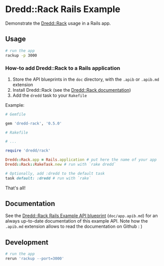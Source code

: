 Dredd::Rack Rails Example
=========================

Demonstrate the [Dredd::Rack][dredd-rack] usage in a Rails app.

  [dredd-rack]: https://github.com/gonzalo-bulnes/dredd-rack

Usage
-----

```bash
# run the app
rackup -p 3000
```

### How-to add Dredd::Rack to a Rails application

1. Store the API blueprints in the `doc` directory, with the `.apib` or `.apib.md` extension
1. Install Dredd::Rack (see the [Dredd::Rack documentation][dredd-rack])
1. Add the `dredd` task to your `Rakefile`

Example:

```ruby
# Gemfile

gem 'dredd-rack', '0.5.0'
```

```ruby
# Rakefile

# ...

require 'dredd/rack'

Dredd::Rack.app = Rails.application # put here the name of your app
Dredd::Rack::RakeTask.new # run with `rake dredd`

# Optionally, add :dredd to the default task
task default: :dredd # run with `rake`
```

That's all!

Documentation
-------------

See the [Dredd::Rack Rails Example API blueprint][doc] (`doc/app.apib.md`) for an always up-to-date documentation of this example API. Note how the `.apib.md` extension allows to read the documentation on Github : )

  [doc]: doc/app.apib.md

Development
-----------

```bash
# run the app
rerun 'rackup --port=3000'
```
